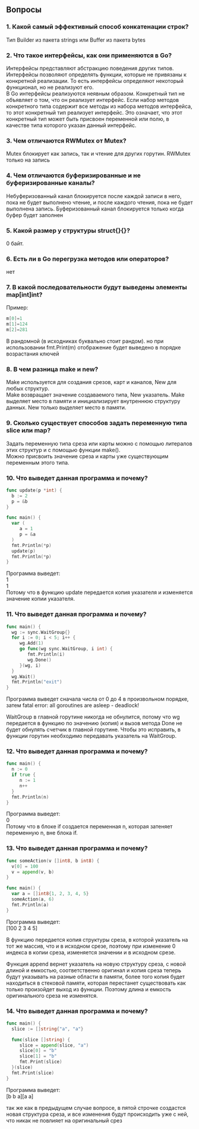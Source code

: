 

## Вопросы

### 1. Какой самый эффективный способ конкатенации строк?

Тип Builder из пакета strings или Buffer из пакета bytes

### 2. Что такое интерфейсы, как они применяются в Go?

Интерфейсы представляют абстракцию поведения других типов. Интерфейсы позволяют определять функции, которые не привязаны к конкретной реализации. То есть интерфейсы определяют некоторый функционал, но не реализуют его.  
В Go интерфейсы реализуются неявным образом. Конкретный тип не объявляет о том, что он реализует интерфейс. Если набор методов конкретного типа содержит все методы из набора методов интерфейса, то этот конкретный тип реализует интерфейс. Это означает, что этот конкретный тип может быть присвоен переменной или полю, в качестве типа которого указан данный интерфейс.

### 3. Чем отличаются RWMutex от Mutex?

Mutex блокирует как запись, так и чтение для других горутин. RWMutex только на запись

### 4. Чем отличаются буферизированные и не буферизированные каналы?

Небуферизованный канал блокируется после каждой записи в него, пока не будет выполнено чтение, и после каждого чтения, пока не будет выполнена запись. 
Буферизованный канал блокируется только когда буфер будет заполнен

### 5. Какой размер у структуры struct{}{}?

0 байт.

### 6. Есть ли в Go перегрузка методов или операторов?

нет

### 7. В какой последовательности будут выведены элементы map[int]int?

Пример:

```go
m[0]=1
m[1]=124
m[2]=281
```

В рандомной (в исходниках буквально стоит рандом). но при использовании fmt.Print(m) отображение будет выведено в порядке возрастания ключей

### 8. В чем разница make и new?

Make используется для создания срезов, карт и каналов, New для любых структур.  
Make возвращает значение создаваемого типа, New указатель. 
Make выделяет место в памяти и инициализирует внутреннюю структуру данных. New только выделяет место в памяти.

### 9. Сколько существует способов задать переменную типа slice или map?

Задать переменную типа среза или карты можно с помощью литералов этих структур и с помощью функции make().  
Можно присвоить значение среза и карты уже существующим переменным этого типа.

### 10. Что выведет данная программа и почему?

```go
func update(p *int) {
  b := 2
  p = &b
}

func main() {
  var (
     a = 1
     p = &a
  )
  fmt.Println(*p)
  update(p)
  fmt.Println(*p)
}
```

Программа выведет:  
1  
1  
Потому что в функцию update передается копия указателя и изменяется значение копии указателя.

### 11. Что выведет данная программа и почему?

```go
func main() {
  wg := sync.WaitGroup{}
  for i := 0; i < 5; i++ {
     wg.Add(1)
     go func(wg sync.WaitGroup, i int) {
        fmt.Println(i)
        wg.Done()
     }(wg, i)
  }
  wg.Wait()
  fmt.Println("exit")
}
```

Программа выведет сначала числа от 0 до 4 в произвольном порядке, затем fatal error: all goroutines are asleep - deadlock!

WaitGroup в главной горутине никогда не обнулится, потому что wg передается в функцию по значению (копия) и вызов метода Done не будет обнулять счетчик в главной горутине.
Чтобы это исправить, в функции горутин необходимо передавать указатель на WaitGroup.

### 12. Что выведет данная программа и почему?

```go
func main() {
  n := 0
  if true {
     n := 1
     n++
  }
  fmt.Println(n)
}
```

Программа выведет:  
0  
Потому что в блоке if создается переменная n, которая затеняет переменную n, вне блока if.

### 13. Что выведет данная программа и почему?

```go
func someAction(v []int8, b int8) {
  v[0] = 100
  v = append(v, b)
}

func main() {
  var a = []int8{1, 2, 3, 4, 5}
  someAction(a, 6)
  fmt.Println(a)
}
```

Программа выведет:  
[100 2 3 4 5]  
  
В функцию передается копия структуры среза, в которой указатель на тот же массив, что и в исходном срезе, поэтому при изменение 0 индекса в копии среза, изменяется значении и в исходном срезе. 

Функция append вернет указатель на новую структуру среза, с новой длиной и емкостью, соответственно оригинал и копия среза теперь будут указывать на разные области в памяти, более того копия будет находиться в стековой памяти, которая перестанет существовать как только произойдет выход из функции.
Поэтому длина и емкость оригинального среза не изменятся.

### 14. Что выведет данная программа и почему?

```go
func main() {
  slice := []string{"a", "a"}

  func(slice []string) {
     slice = append(slice, "a")
     slice[0] = "b"
     slice[1] = "b"
     fmt.Print(slice)
  }(slice)
  fmt.Print(slice)
}
```

Программа выведет:  
[b b a][a a]


так же как в предыдущем случае вопросе, в пятой строчке создастся новая структура среза, и все изменения будут происходить уже с ней, что никак не повлияет на оригинальный срез